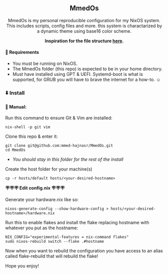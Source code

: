 <div align="center">

## MmedOs

MmedOs is my personal reproducible configuration for my NixOS system. This includes scripts, config files and more.
this system is charactarized by a dynamic theme using base16 color scheme.

**Inspiration for the file structure [here](https://gitlab.com/Zaney/zaneyos).**

</div>

#### 🍖 Requirements

- You must be running on NixOS.
- The MmedOs folder (this repo) is expected to be in your home directory.
- Must have installed using GPT & UEFI. Systemd-boot is what is supported, for GRUB you will have to brave the internet for a how-to. ☺️

<div align="center">

</div>

### ⬇️ Install

#### 🦽 Manual:

Run this command to ensure Git & Vim are installed:

```
nix-shell -p git vim
```

Clone this repo & enter it:

<!--todo-->

```
git clone git@github.com:mmed-hajnasr/MmedOs.git
cd MmedOs
```

- _You should stay in this folder for the rest of the install_

Create the host folder for your machine(s)

```
cp -r hosts/default hosts/<your-desired-hostname>
```

**🪧🪧🪧 Edit config.nix 🪧🪧🪧**

Generate your hardware.nix like so:

```
nixos-generate-config --show-hardware-config > hosts/<your-desired-hostname>/hardware.nix
```

Run this to enable flakes and install the flake replacing hostname with whatever you put as the hostname:

```
NIX_CONFIG="experimental-features = nix-command flakes"
sudo nixos-rebuild switch --flake .#hostname
```

Now when you want to rebuild the configuration you have access to an alias called flake-rebuild that will rebuild the flake!

Hope you enjoy!
